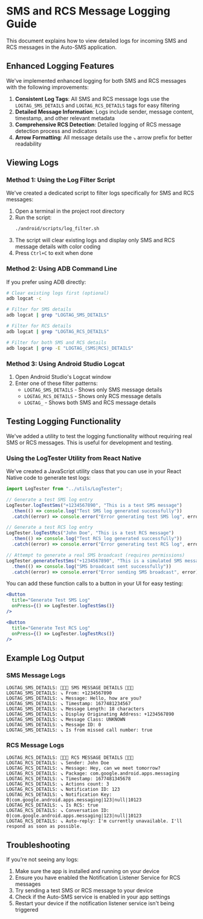 # SMS and RCS Message Logging Guide

This document explains how to view detailed logs for incoming SMS and RCS messages in the Auto-SMS application.

## Enhanced Logging Features

We've implemented enhanced logging for both SMS and RCS messages with the following improvements:

1. **Consistent Log Tags**: All SMS and RCS message logs use the `LOGTAG_SMS_DETAILS` and `LOGTAG_RCS_DETAILS` tags for easy filtering
2. **Detailed Message Information**: Logs include sender, message content, timestamp, and other relevant metadata
3. **Comprehensive RCS Detection**: Detailed logging of RCS message detection process and indicators
4. **Arrow Formatting**: All message details use the `↘️` arrow prefix for better readability

## Viewing Logs

### Method 1: Using the Log Filter Script

We've created a dedicated script to filter logs specifically for SMS and RCS messages:

1. Open a terminal in the project root directory
2. Run the script:
   ```bash
   ./android/scripts/log_filter.sh
   ```
3. The script will clear existing logs and display only SMS and RCS message details with color coding
4. Press `Ctrl+C` to exit when done

### Method 2: Using ADB Command Line

If you prefer using ADB directly:

```bash
# Clear existing logs first (optional)
adb logcat -c

# Filter for SMS details
adb logcat | grep "LOGTAG_SMS_DETAILS"

# Filter for RCS details
adb logcat | grep "LOGTAG_RCS_DETAILS"

# Filter for both SMS and RCS details
adb logcat | grep -E "LOGTAG_(SMS|RCS)_DETAILS"
```

### Method 3: Using Android Studio Logcat

1. Open Android Studio's Logcat window
2. Enter one of these filter patterns:
   - `LOGTAG_SMS_DETAILS` - Shows only SMS message details
   - `LOGTAG_RCS_DETAILS` - Shows only RCS message details
   - `LOGTAG_` - Shows both SMS and RCS message details

## Testing Logging Functionality

We've added a utility to test the logging functionality without requiring real SMS or RCS messages. This is useful for development and testing.

### Using the LogTester Utility from React Native

We've created a JavaScript utility class that you can use in your React Native code to generate test logs:

```javascript
import LogTester from "../utils/LogTester";

// Generate a test SMS log entry
LogTester.logTestSms("+1234567890", "This is a test SMS message")
  .then(() => console.log("Test SMS log generated successfully"))
  .catch((error) => console.error("Error generating test SMS log", error));

// Generate a test RCS log entry
LogTester.logTestRcs("John Doe", "This is a test RCS message")
  .then(() => console.log("Test RCS log generated successfully"))
  .catch((error) => console.error("Error generating test RCS log", error));

// Attempt to generate a real SMS broadcast (requires permissions)
LogTester.generateTestSms("+1234567890", "This is a simulated SMS message")
  .then(() => console.log("SMS broadcast sent successfully"))
  .catch((error) => console.error("Error sending SMS broadcast", error));
```

You can add these function calls to a button in your UI for easy testing:

```jsx
<Button
  title="Generate Test SMS Log"
  onPress={() => LogTester.logTestSms()}
/>

<Button
  title="Generate Test RCS Log"
  onPress={() => LogTester.logTestRcs()}
/>
```

## Example Log Output

### SMS Message Logs

```
LOGTAG_SMS_DETAILS: 📩📩📩 SMS MESSAGE DETAILS 📩📩📩
LOGTAG_SMS_DETAILS: ↘️ From: +1234567890
LOGTAG_SMS_DETAILS: ↘️ Message: Hello, how are you?
LOGTAG_SMS_DETAILS: ↘️ Timestamp: 1677481234567
LOGTAG_SMS_DETAILS: ↘️ Message Length: 18 characters
LOGTAG_SMS_DETAILS: ↘️ Display Originating Address: +1234567890
LOGTAG_SMS_DETAILS: ↘️ Message Class: UNKNOWN
LOGTAG_SMS_DETAILS: ↘️ Message ID: 0
LOGTAG_SMS_DETAILS: ↘️ Is from missed call number: true
```

### RCS Message Logs

```
LOGTAG_RCS_DETAILS: 📨📨📨 RCS MESSAGE DETAILS 📨📨📨
LOGTAG_RCS_DETAILS: ↘️ Sender: John Doe
LOGTAG_RCS_DETAILS: ↘️ Message: Hey, can we meet tomorrow?
LOGTAG_RCS_DETAILS: ↘️ Package: com.google.android.apps.messaging
LOGTAG_RCS_DETAILS: ↘️ Timestamp: 1677481345678
LOGTAG_RCS_DETAILS: ↘️ Actions count: 3
LOGTAG_RCS_DETAILS: ↘️ Notification ID: 123
LOGTAG_RCS_DETAILS: ↘️ Notification Key: 0|com.google.android.apps.messaging|123|null|10123
LOGTAG_RCS_DETAILS: ↘️ Is RCS: true
LOGTAG_RCS_DETAILS: ↘️ Conversation ID: 0|com.google.android.apps.messaging|123|null|10123
LOGTAG_RCS_DETAILS: ↘️ Auto-reply: I'm currently unavailable. I'll respond as soon as possible.
```

## Troubleshooting

If you're not seeing any logs:

1. Make sure the app is installed and running on your device
2. Ensure you have enabled the Notification Listener Service for RCS messages
3. Try sending a test SMS or RCS message to your device
4. Check if the Auto-SMS service is enabled in your app settings
5. Restart your device if the notification listener service isn't being triggered
